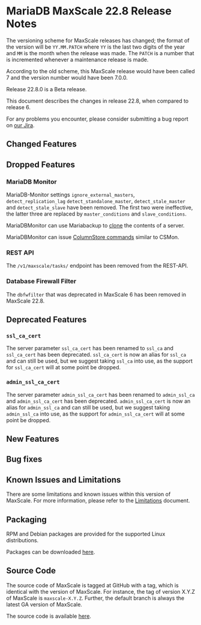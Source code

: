 # MariaDB MaxScale 22.8 Release Notes

The versioning scheme for MaxScale releases has changed; the format of the
version will be `YY.MM.PATCH` where `YY` is the last two digits of the year and
`MM` is the month when the release was made. The `PATCH` is a number that is
incremented whenever a maintenance release is made.

According to the old scheme, this MaxScale release would have been called 7 and
the version number would have been 7.0.0.

Release 22.8.0 is a Beta release.

This document describes the changes in release 22.8, when compared to
release 6.

For any problems you encounter, please consider submitting a bug
report on [our Jira](https://jira.mariadb.org/projects/MXS).

## Changed Features

## Dropped Features

### MariaDB Monitor

MariaDB-Monitor settings `ignore_external_masters`, `detect_replication_lag`
`detect_standalone_master`, `detect_stale_master` and `detect_stale_slave`
have been removed. The first two were ineffective, the latter three are
replaced by `master_conditions` and `slave_conditions`.

MariaDBMonitor can use Mariabackup to
[clone](../Monitors/MariaDB-Monitor.md#rebuild-server) the contents of a server.

MariaDBMonitor can issue
[ColumnStore commands](../Monitors/MariaDB-Monitor.md#columnstore-commands)
similar to CSMon.

### REST API

The `/v1/maxscale/tasks/` endpoint has been removed from the REST-API.

### Database Firewall Filter

The `dbfwfilter` that was deprecated in MaxScale 6 has been removed in
MaxScale 22.8.

## Deprecated Features

### `ssl_ca_cert`

The server parameter `ssl_ca_cert` has been renamed to `ssl_ca` and
`ssl_ca_cert` has been deprecated. `ssl_ca_cert` is now an alias for
`ssl_ca` and can still be used, but we suggest taking `ssl_ca` into
use, as the support for `ssl_ca_cert` will at some point be dropped.

### `admin_ssl_ca_cert`

The server parameter `admin_ssl_ca_cert` has been renamed to `admin_ssl_ca`
and `admin_ssl_ca_cert` has been deprecated. `admin_ssl_ca_cert` is now an
alias for `admin_ssl_ca` and can still be used, but we suggest taking
`admin_ssl_ca` into use, as the support for `admin_ssl_ca_cert` will at
some point be dropped.

## New Features

## Bug fixes

## Known Issues and Limitations

There are some limitations and known issues within this version of MaxScale.
For more information, please refer to the [Limitations](../About/Limitations.md) document.

## Packaging

RPM and Debian packages are provided for the supported Linux distributions.

Packages can be downloaded [here](https://mariadb.com/downloads/#mariadb_platform-mariadb_maxscale).

## Source Code

The source code of MaxScale is tagged at GitHub with a tag, which is identical
with the version of MaxScale. For instance, the tag of version X.Y.Z of MaxScale
is `maxscale-X.Y.Z`. Further, the default branch is always the latest GA version
of MaxScale.

The source code is available [here](https://github.com/mariadb-corporation/MaxScale).
